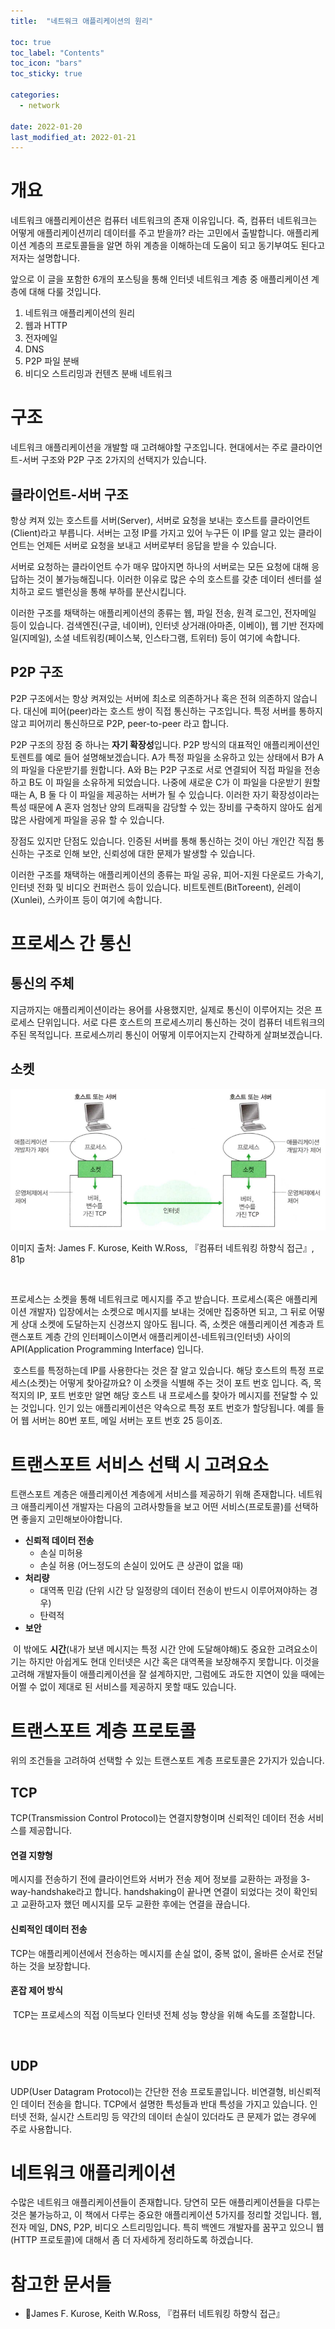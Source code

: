 ```yaml
---
title:  "네트워크 애플리케이션의 원리"

toc: true
toc_label: "Contents"
toc_icon: "bars"
toc_sticky: true

categories:
  - network

date: 2022-01-20
last_modified_at: 2022-01-21
---
```


# 개요

네트워크 애플리케이션은 컴퓨터 네트워크의 존재 이유입니다. 즉, 컴퓨터 네트워크는 어떻게 애플리케이션끼리 데이터를 주고 받을까? 라는 고민에서 출발합니다. 애플리케이션 계층의 프로토콜들을 알면 하위 계층을 이해하는데 도움이 되고 동기부여도 된다고 저자는 설명합니다.

 앞으로 이 글을 포함한 6개의 포스팅을 통해 인터넷 네트워크 계층 중 애플리케이션 계층에 대해 다룰 것입니다.

1. 네트워크 애플리케이션의 원리
2. 웹과 HTTP
3. 전자메일
4. DNS
5. P2P 파일 분배
6. 비디오 스트리밍과 컨텐츠 분배 네트워크

# 구조

 네트워크 애플리케이션을 개발할 때 고려해야할 구조입니다. 현대에서는 주로 클라이언트-서버 구조와 P2P 구조 2가지의 선택지가 있습니다.

## 클라이언트-서버 구조

 항상 켜져 있는 호스트를 서버(Server), 서버로 요청을 보내는 호스트를 클라이언트(Client)라고 부릅니다. 서버는 고정 IP를 가지고 있어 누구든 이 IP를 알고 있는 클라이언트는 언제든 서버로 요청을 보내고 서버로부터 응답을 받을 수 있습니다.

 서버로 요청하는 클라이언트 수가 매우 많아지면 하나의 서버로는 모든 요청에 대해 응답하는 것이 불가능해집니다. 이러한 이유로 많은 수의 호스트를 갖춘 데이터 센터를 설치하고 로드 밸런싱을 통해 부하를 분산시킵니다.

 이러한 구조를 채택하는 애플리케이션의 종류는 웹, 파일 전송, 원격 로그인, 전자메일 등이 있습니다. 검색엔진(구글, 네이버), 인터넷 상거래(아마존, 이베이), 웹 기반 전자메일(지메일), 소셜 네트워킹(페이스북, 인스타그램, 트위터) 등이 여기에 속합니다.

## P2P 구조

 P2P 구조에서는 항상 켜져있는 서버에 최소로 의존하거나 혹은 전혀 의존하지 않습니다. 대신에 피어(peer)라는 호스트 쌍이 직접 통신하는 구조입니다. 특정 서버를 통하지 않고 피어끼리 통신하므로 P2P, peer-to-peer 라고 합니다.

 P2P 구조의 장점 중 하나는 **자기 확장성**입니다. P2P 방식의 대표적인 애플리케이션인 토렌트를 예로 들어 설명해보겠습니다. A가 특정 파일을 소유하고 있는 상태에서 B가 A의 파일을 다운받기를 원합니다. A와 B는 P2P 구조로 서로 연결되어 직접 파일을 전송하고 B도 이 파일을 소유하게 되었습니다. 나중에 새로운 C가 이 파일을 다운받기 원할 때는 A, B 둘 다 이 파일을 제공하는 서버가 될 수 있습니다. 이러한 자기 확장성이라는 특성 때문에 A 혼자 엄청난 양의 트래픽을 감당할 수 있는 장비를 구축하지 않아도 쉽게 많은 사람에게 파일을 공유 할 수 있습니다.

 장점도 있지만 단점도 있습니다. 인증된 서버를 통해 통신하는 것이 아닌 개인간 직접 통신하는 구조로 인해 보안, 신뢰성에 대한 문제가 발생할 수 있습니다.

 이러한 구조를 채택하는 애플리케이션의 종류는 파일 공유, 피어-지원 다운로드 가속기, 인터넷 전화 및 비디오 컨퍼런스 등이 있습니다. 비트토렌트(BitToreent), 쉰레이(Xunlei), 스카이프 등이 여기에 속합니다.

# 프로세스 간 통신

## 통신의 주체

 지금까지는 애플리케이션이라는 용어를 사용했지만, 실제로 통신이 이루어지는 것은 프로세스 단위입니다. 서로 다른 호스트의 프로세스끼리 통신하는 것이 컴퓨터 네트워크의 주된 목적입니다. 프로세스끼리 통신이 어떻게 이루어지는지 간략하게 살펴보겠습니다.

## 소켓

![image-20220121164927492](../../assets/images/2022-01-20-application_layer_principle/image-20220121164927492.png)

이미지 출처: James F. Kurose, Keith W.Ross, 『컴퓨터 네트워킹 하향식 접근』, 81p

<br/>

 프로세스는 소켓을 통해 네트워크로 메시지를 주고 받습니다. 프로세스(혹은 애플리케이션 개발자) 입장에서는 소켓으로 메시지를 보내는 것에만 집중하면 되고, 그 뒤로 어떻게 상대 소켓에 도달하는지 신경쓰지 않아도 됩니다. 즉, 소켓은 애플리케이션 계층과 트랜스포트 계층 간의 인터페이스이면서 애플리케이션-네트워크(인터넷) 사이의 API(Application Programming Interface) 입니다.

 호스트를 특정하는데 IP를 사용한다는 것은 잘 알고 있습니다. 해당 호스트의 특정 프로세스(소켓)는 어떻게 찾아갈까요? 이 소켓을 식별해 주는 것이 포트 번호 입니다. 즉, 목적지의 IP, 포트 번호만 알면 해당 호스트 내 프로세스를 찾아가 메시지를 전달할 수 있는 것입니다. 인기 있는 애플리케이션은 약속으로 특정 포트 번호가 할당됩니다. 예를 들어 웹 서버는 80번 포트, 메일 서버는 포트 번호 25 등이죠.

# 트랜스포트 서비스 선택 시 고려요소

 트랜스포트 계층은 애플리케이션 계층에게 서비스를 제공하기 위해 존재합니다. 네트워크 애플리케이션 개발자는 다음의 고려사항들을 보고 어떤 서비스(프로토콜)를 선택하면 좋을지 고민해보아야합니다.

- **신뢰적 데이터 전송**
  - 손실 미허용
  - 손실 허용 (어느정도의 손실이 있어도 큰 상관이 없을 때)
- **처리량**
  - 대역폭 민감 (단위 시간 당 일정량의 데이터 전송이 반드시 이루어져야하는 경우)
  - 탄력적
- **보안**

 이 밖에도 **시간**(내가 보낸 메시지는 특정 시간 안에 도달해야해)도 중요한 고려요소이기는 하지만 아쉽게도 현대 인터넷은 시간 혹은 대역폭을 보장해주지 못합니다. 이것을 고려해 개발자들이 애플리케이션을 잘 설계하지만, 그럼에도 과도한 지연이 있을 때에는 어쩔 수 없이 제대로 된 서비스를 제공하지 못할 때도 있습니다.

# 트랜스포트 계층 프로토콜

 위의 조건들을 고려하여 선택할 수 있는 트랜스포트 계층 프로토콜은 2가지가 있습니다.

## TCP

 TCP(Transmission Control Protocol)는 연결지향형이며 신뢰적인 데이터 전송 서비스를 제공합니다.

#### 연결 지향형

 메시지를 전송하기 전에 클라이언트와 서버가 전송 제어 정보를 교환하는 과정을 3-way-handshake라고 합니다. handshaking이 끝나면 연결이 되었다는 것이 확인되고 교환하고자 했던 메시지를 모두 교환한 후에는 연결을 끊습니다.

#### 신뢰적인 데이터 전송

 TCP는 애플리케이션에서 전송하는 메시지를 손실 없이, 중복 없이, 올바른 순서로 전달하는 것을 보장합니다.

#### 혼잡 제어 방식

 TCP는 프로세스의 직접 이득보다 인터넷 전체 성능 향상을 위해 속도를 조절합니다.

<br/>

## UDP

 UDP(User Datagram Protocol)는 간단한 전송 프로토콜입니다. 비연결형, 비신뢰적인 데이터 전송을 합니다. TCP에서 설명한 특성들과 반대 특성을 가지고 있습니다. 인터넷 전화, 실시간 스트리밍 등 약간의 데이터 손실이 있더라도 큰 문제가 없는 경우에 주로 사용합니다.

# 네트워크 애플리케이션

 수많은 네트워크 애플리케이션들이 존재합니다. 당연히 모든 애플리케이션들을 다루는 것은 불가능하고, 이 책에서 다루는 중요한 애플리케이션 5가지를 정리할 것입니다. 웹, 전자 메일, DNS, P2P, 비디오 스트리밍입니다. 특히 백엔드 개발자를 꿈꾸고 있으니 웹(HTTP 프로토콜)에 대해서 좀 더 자세하게 정리하도록 하겠습니다.

# 참고한 문서들

- 📘James F. Kurose, Keith W.Ross, 『컴퓨터 네트워킹 하향식 접근』
